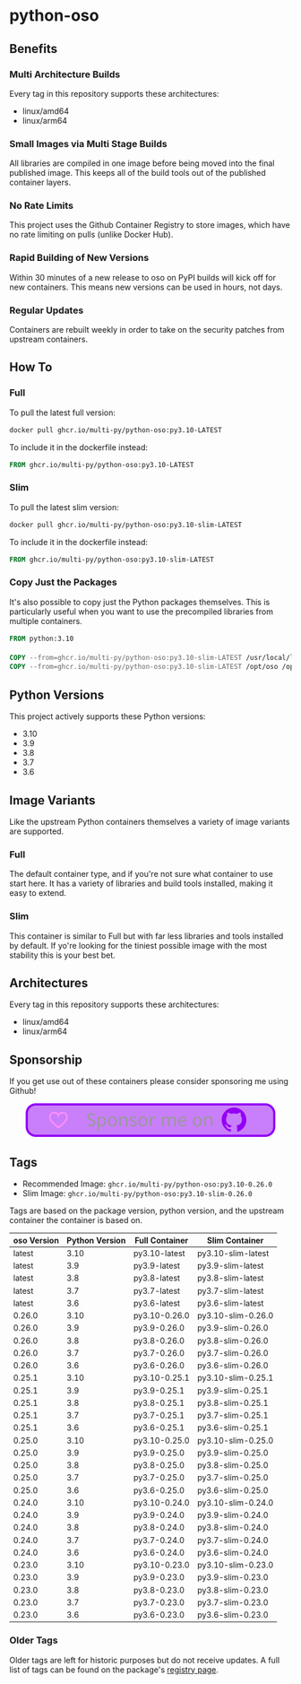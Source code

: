 # python-oso




## Benefits

### Multi Architecture Builds

Every tag in this repository supports these architectures:

* linux/amd64
* linux/arm64


### Small Images via Multi Stage Builds

All libraries are compiled in one image before being moved into the final published image. This keeps all of the build tools out of the published container layers.

### No Rate Limits

This project uses the Github Container Registry to store images, which have no rate limiting on pulls (unlike Docker Hub).

### Rapid Building of New Versions

Within 30 minutes of a new release to oso on PyPI builds will kick off for new containers. This means new versions can be used in hours, not days.

### Regular Updates

Containers are rebuilt weekly in order to take on the security patches from upstream containers.

## How To

### Full
To pull the latest full version:

```bash
docker pull ghcr.io/multi-py/python-oso:py3.10-LATEST
```

To include it in the dockerfile instead:

```dockerfile
FROM ghcr.io/multi-py/python-oso:py3.10-LATEST
```

### Slim

To pull the latest slim version:

```bash
docker pull ghcr.io/multi-py/python-oso:py3.10-slim-LATEST
```

To include it in the dockerfile instead:

```dockerfile
FROM ghcr.io/multi-py/python-oso:py3.10-slim-LATEST
```

### Copy Just the Packages
It's also possible to copy just the Python packages themselves. This is particularly useful when you want to use the precompiled libraries from multiple containers.

```dockerfile
FROM python:3.10

COPY --from=ghcr.io/multi-py/python-oso:py3.10-slim-LATEST /usr/local/lib/python3.10/site-packages/* /usr/local/lib/python3.10/site-packages/
COPY --from=ghcr.io/multi-py/python-oso:py3.10-slim-LATEST /opt/oso /opt/oso
```



## Python Versions

This project actively supports these Python versions:

* 3.10
* 3.9
* 3.8
* 3.7
* 3.6


## Image Variants

Like the upstream Python containers themselves a variety of image variants are supported.


### Full

The default container type, and if you're not sure what container to use start here. It has a variety of libraries and build tools installed, making it easy to extend.



### Slim

This container is similar to Full but with far less libraries and tools installed by default. If yo're looking for the tiniest possible image with the most stability this is your best bet.





## Architectures

Every tag in this repository supports these architectures:

* linux/amd64
* linux/arm64


## Sponsorship

If you get use out of these containers please consider sponsoring me using Github!
<center>

[![Github Sponsorship](https://raw.githubusercontent.com/mechPenSketch/mechPenSketch/master/img/github_sponsor_btn.svg)](https://github.com/sponsors/tedivm)

</center>

## Tags
* Recommended Image: `ghcr.io/multi-py/python-oso:py3.10-0.26.0`
* Slim Image: `ghcr.io/multi-py/python-oso:py3.10-slim-0.26.0`

Tags are based on the package version, python version, and the upstream container the container is based on.

| oso Version | Python Version | Full Container | Slim Container |
|-----------------------|----------------|----------------|----------------|
| latest | 3.10 | py3.10-latest | py3.10-slim-latest |
| latest | 3.9 | py3.9-latest | py3.9-slim-latest |
| latest | 3.8 | py3.8-latest | py3.8-slim-latest |
| latest | 3.7 | py3.7-latest | py3.7-slim-latest |
| latest | 3.6 | py3.6-latest | py3.6-slim-latest |
| 0.26.0 | 3.10 | py3.10-0.26.0 | py3.10-slim-0.26.0 |
| 0.26.0 | 3.9 | py3.9-0.26.0 | py3.9-slim-0.26.0 |
| 0.26.0 | 3.8 | py3.8-0.26.0 | py3.8-slim-0.26.0 |
| 0.26.0 | 3.7 | py3.7-0.26.0 | py3.7-slim-0.26.0 |
| 0.26.0 | 3.6 | py3.6-0.26.0 | py3.6-slim-0.26.0 |
| 0.25.1 | 3.10 | py3.10-0.25.1 | py3.10-slim-0.25.1 |
| 0.25.1 | 3.9 | py3.9-0.25.1 | py3.9-slim-0.25.1 |
| 0.25.1 | 3.8 | py3.8-0.25.1 | py3.8-slim-0.25.1 |
| 0.25.1 | 3.7 | py3.7-0.25.1 | py3.7-slim-0.25.1 |
| 0.25.1 | 3.6 | py3.6-0.25.1 | py3.6-slim-0.25.1 |
| 0.25.0 | 3.10 | py3.10-0.25.0 | py3.10-slim-0.25.0 |
| 0.25.0 | 3.9 | py3.9-0.25.0 | py3.9-slim-0.25.0 |
| 0.25.0 | 3.8 | py3.8-0.25.0 | py3.8-slim-0.25.0 |
| 0.25.0 | 3.7 | py3.7-0.25.0 | py3.7-slim-0.25.0 |
| 0.25.0 | 3.6 | py3.6-0.25.0 | py3.6-slim-0.25.0 |
| 0.24.0 | 3.10 | py3.10-0.24.0 | py3.10-slim-0.24.0 |
| 0.24.0 | 3.9 | py3.9-0.24.0 | py3.9-slim-0.24.0 |
| 0.24.0 | 3.8 | py3.8-0.24.0 | py3.8-slim-0.24.0 |
| 0.24.0 | 3.7 | py3.7-0.24.0 | py3.7-slim-0.24.0 |
| 0.24.0 | 3.6 | py3.6-0.24.0 | py3.6-slim-0.24.0 |
| 0.23.0 | 3.10 | py3.10-0.23.0 | py3.10-slim-0.23.0 |
| 0.23.0 | 3.9 | py3.9-0.23.0 | py3.9-slim-0.23.0 |
| 0.23.0 | 3.8 | py3.8-0.23.0 | py3.8-slim-0.23.0 |
| 0.23.0 | 3.7 | py3.7-0.23.0 | py3.7-slim-0.23.0 |
| 0.23.0 | 3.6 | py3.6-0.23.0 | py3.6-slim-0.23.0 |


### Older Tags

Older tags are left for historic purposes but do not receive updates. A full list of tags can be found on the package's [registry page](https://github.com/multi-py/python-oso/pkgs/container/python-oso).


